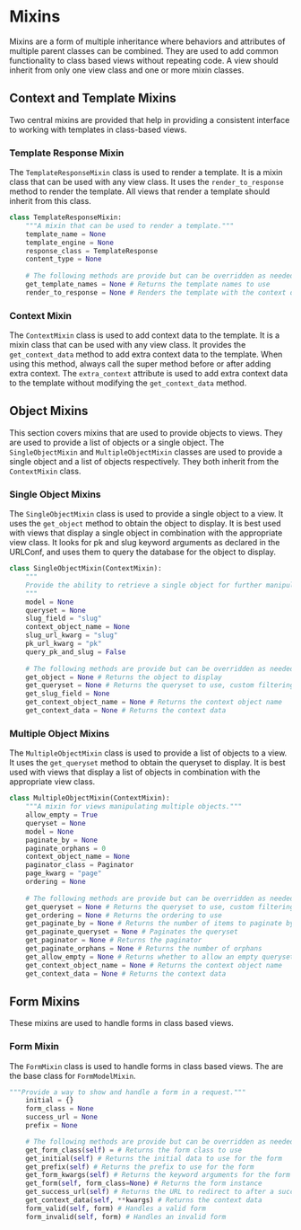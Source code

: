 # Mixins
Mixins are a form of multiple inheritance where behaviors and attributes of multiple parent classes can be
combined. They are used to add common functionality to class based views without repeating code. A view should inherit from
only one view class and one or more mixin classes.

## Context and Template Mixins

Two central mixins are provided that help in providing a consistent interface to working with templates in
class-based views.

### Template Response Mixin

The `TemplateResponseMixin` class is used to render a template. It is a mixin class that can be used with any view class.
It uses the `render_to_response` method to render the template. All views that render a template should inherit from this class.

```python
class TemplateResponseMixin:
    """A mixin that can be used to render a template."""
    template_name = None
    template_engine = None
    response_class = TemplateResponse
    content_type = None
    
    # The following methods are provide but can be overridden as needed
    get_template_names = None # Returns the template names to use
    render_to_response = None # Renders the template with the context data and returns a response
```

### Context Mixin
The `ContextMixin` class is used to add context data to the template. It is a mixin class that can be used with any view class.
It provides the `get_context_data` method to add extra context data to the template. When using this method, always call the
super method before or after adding extra context.
The `extra_context` attribute is used to add extra context data to the template without modifying the `get_context_data` method.

## Object Mixins
This section covers mixins that are used to provide objects to views. They are used to provide a list of objects or a single object.
The `SingleObjectMixin` and `MultipleObjectMixin` classes are used to provide a single object and a list of objects respectively.
They both inherit from the `ContextMixin` class.

### Single Object Mixins
The `SingleObjectMixin` class is used to provide a single object to a view. It uses the `get_object` method to obtain the object
to display. It is best used with views that display a single object in combination with the appropriate view class.
It looks for pk and slug keyword arguments as declared in the URLConf, and uses them to query the database for the object to display.
```python
class SingleObjectMixin(ContextMixin):
    """
    Provide the ability to retrieve a single object for further manipulation.
    """
    model = None
    queryset = None
    slug_field = "slug"
    context_object_name = None
    slug_url_kwarg = "slug"
    pk_url_kwarg = "pk"
    query_pk_and_slug = False
    
    # The following methods are provide but can be overridden as needed
    get_object = None # Returns the object to display
    get_queryset = None # Returns the queryset to use, custom filtering can be done here
    get_slug_field = None
    get_context_object_name = None # Returns the context object name
    get_context_data = None # Returns the context data
```

### Multiple Object Mixins
The `MultipleObjectMixin` class is used to provide a list of objects to a view. It uses the `get_queryset` method to obtain the
queryset to display. It is best used with views that display a list of objects in combination with the appropriate view class.
```python
class MultipleObjectMixin(ContextMixin):
    """A mixin for views manipulating multiple objects."""
    allow_empty = True
    queryset = None
    model = None
    paginate_by = None
    paginate_orphans = 0
    context_object_name = None
    paginator_class = Paginator
    page_kwarg = "page"
    ordering = None
    
    # The following methods are provide but can be overridden as needed
    get_queryset = None # Returns the queryset to use, custom filtering can be done here
    get_ordering = None # Returns the ordering to use
    get_paginate_by = None # Returns the number of items to paginate by
    get_paginate_queryset = None # Paginates the queryset
    get_paginator = None # Returns the paginator
    get_paginate_orphans = None # Returns the number of orphans
    get_allow_empty = None # Returns whether to allow an empty queryset
    get_context_object_name = None # Returns the context object name
    get_context_data = None # Returns the context data
```

## Form Mixins 
These mixins are used to handle forms in class based views.

### Form Mixin
The `FormMixin` class is used to handle forms in class based views. The are the base class for `FormModelMixin`.

```python
"""Provide a way to show and handle a form in a request."""
    initial = {}
    form_class = None
    success_url = None
    prefix = None

    # The following methods are provide but can be overridden as needed
    get_form_class(self) = # Returns the form class to use
    get_initial(self) # Returns the initial data to use for the form
    get_prefix(self) # Returns the prefix to use for the form
    get_form_kwargs(self) # Returns the keyword arguments for the form
    get_form(self, form_class=None) # Returns the form instance
    get_success_url(self) # Returns the URL to redirect to after a successful form submission
    get_context_data(self, **kwargs) # Returns the context data
    form_valid(self, form) # Handles a valid form
    form_invalid(self, form) # Handles an invalid form
```
